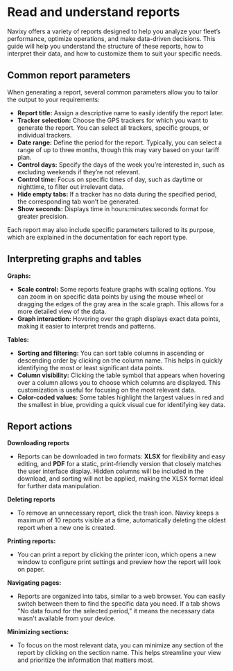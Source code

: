 # Read and understand reports

Navixy offers a variety of reports designed to help you analyze your fleet’s performance, optimize operations, and make data-driven decisions. This guide will help you understand the structure of these reports, how to interpret their data, and how to customize them to suit your specific needs.

## Common report parameters

When generating a report, several common parameters allow you to tailor the output to your requirements:

- **Report title:** Assign a descriptive name to easily identify the report later.
- **Tracker selection:** Choose the GPS trackers for which you want to generate the report. You can select all trackers, specific groups, or individual trackers.
- **Date range:** Define the period for the report. Typically, you can select a range of up to three months, though this may vary based on your tariff plan.
- **Control days:** Specify the days of the week you’re interested in, such as excluding weekends if they’re not relevant.
- **Control time:** Focus on specific times of day, such as daytime or nighttime, to filter out irrelevant data.
- **Hide empty tabs:** If a tracker has no data during the specified period, the corresponding tab won’t be generated.
- **Show seconds:** Displays time in hours:minutes:seconds format for greater precision.

Each report may also include specific parameters tailored to its purpose, which are explained in the documentation for each report type.

## Interpreting graphs and tables

**Graphs:**

- **Scale control:** Some reports feature graphs with scaling options. You can zoom in on specific data points by using the mouse wheel or dragging the edges of the gray area in the scale graph. This allows for a more detailed view of the data.
- **Graph interaction:** Hovering over the graph displays exact data points, making it easier to interpret trends and patterns.

**Tables:**

- **Sorting and filtering:** You can sort table columns in ascending or descending order by clicking on the column name. This helps in quickly identifying the most or least significant data points.
- **Column visibility:** Clicking the table symbol that appears when hovering over a column allows you to choose which columns are displayed. This customization is useful for focusing on the most relevant data.
- **Color-coded values:** Some tables highlight the largest values in red and the smallest in blue, providing a quick visual cue for identifying key data.

## Report actions

**Downloading reports**

- Reports can be downloaded in two formats: **XLSX** for flexibility and easy editing, and **PDF** for a static, print-friendly version that closely matches the user interface display. Hidden columns will be included in the download, and sorting will not be applied, making the XLSX format ideal for further data manipulation.

**Deleting reports**

- To remove an unnecessary report, click the trash icon. Navixy keeps a maximum of 10 reports visible at a time, automatically deleting the oldest report when a new one is created.

**Printing reports:**

- You can print a report by clicking the printer icon, which opens a new window to configure print settings and preview how the report will look on paper.

**Navigating pages:**

- Reports are organized into tabs, similar to a web browser. You can easily switch between them to find the specific data you need. If a tab shows "No data found for the selected period," it means the necessary data wasn't available from your device.

**Minimizing sections:**

- To focus on the most relevant data, you can minimize any section of the report by clicking on the section name. This helps streamline your view and prioritize the information that matters most.